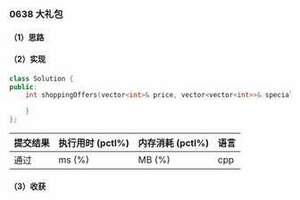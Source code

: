 ### 0638 大礼包

#### （1）思路

#### （2）实现

```cpp
class Solution {
public:
    int shoppingOffers(vector<int>& price, vector<vector<int>>& special, vector<int>& needs) {

    }
};
```

| 提交结果 | 执行用时 (pctl%) | 内存消耗 (pctl%) | 语言 |
|:---------|:-----------------|:-----------------|:-----|
| 通过     |  ms (%)   |  MB (%)  | cpp  |

#### （3）收获
